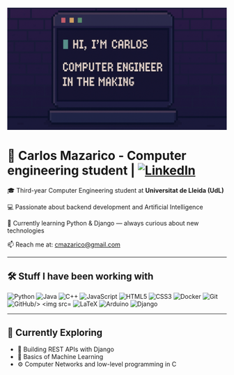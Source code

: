 ![Banner](https://raw.githubusercontent.com/caarlos-04/caarlos-04/main/banner2.png)

# 👋 Carlos Mazarico - Computer engineering student | [<img src="https://raw.githubusercontent.com/maurodesouza/profile-readme-generator/master/src/assets/icons/social/linkedin/default.svg" width="30" alt="LinkedIn"/>]([https://www.linkedin.com/in/caarlos-04/](https://www.linkedin.com/in/carlos-mazarico/))

🎓 Third-year Computer Engineering student at **Universitat de Lleida (UdL)**  

💻 Passionate about backend development and Artificial Intelligence  

🌱 Currently learning Python & Django — always curious about new technologies  

📫 Reach me at: [cmazarico@gmail.com](mailto:cmazarico@gmail.com)  

---

## 🛠️ Stuff I have been working with

<p>
  <img src="https://camo.githubusercontent.com/1594bb61e85b22739a2e8fa02ea68154f8969efc2f280a47f2602f99d5f0fc0e/68747470733a2f2f736b696c6c69636f6e732e6465762f69636f6e733f693d7079" alt="Python"/>
  <img src="https://camo.githubusercontent.com/9e02c0426b198d80f933ea32f92142c36ce703345e524caa6c7f38fa338aaf9f/68747470733a2f2f736b696c6c69636f6e732e6465762f69636f6e733f693d6a617661" alt="Java"/>
  <img src="https://camo.githubusercontent.com/33a88742a4c2007e41b467f181b79c7f68650b056f27ac9d38176995f68ad586/68747470733a2f2f736b696c6c69636f6e732e6465762f69636f6e733f693d637070" alt="C++"/>
  <img src="https://camo.githubusercontent.com/16edff857d92b7794d5f4241aa88b9db4463d06eb52b38624a5fe1cad1584e53/68747470733a2f2f736b696c6c69636f6e732e6465762f69636f6e733f693d6a73" alt="JavaScript"/>
  <img src="https://camo.githubusercontent.com/49179b69f7956cc4b5e5e7987d011103b7e3ffc20c55ca4a43c8ff214c3b6796/68747470733a2f2f736b696c6c69636f6e732e6465762f69636f6e733f693d68746d6c" alt="HTML5"/>
  <img src="https://camo.githubusercontent.com/a266b2536a9f4e1b8dc325ca89d9ce8e7f323c1e140f8b830a42f474a56e3b4c/68747470733a2f2f736b696c6c69636f6e732e6465762f69636f6e733f693d637373" alt="CSS3"/>
  <img src="https://camo.githubusercontent.com/869b011ef3778c6dce9288ee988f59caec696153e3afb7219d858c05d317e368/68747470733a2f2f736b696c6c69636f6e732e6465762f69636f6e733f693d646f636b6572" alt="Docker"/>
  <img src="https://camo.githubusercontent.com/a2322ca134c223fe4b49d637be98c3b8d9b907e8ef9c601c4bc8ce2a5824e269/68747470733a2f2f736b696c6c69636f6e732e6465762f69636f6e733f693d676974" alt="Git"/>
  <img src="https://camo.githubusercontent.com/dbe4ba9617b5f2b9c3c12682ab9b2c687078af1cd25a2f545461157d8e1e7401/68747470733a2f2f736b696c6c69636f6e732e6465762f69636f6e733f693d676974687562" alt="GitHub/>
  <img src="https://camo.githubusercontent.com/9014b769870c72135626acc402d6c10df9de0908d4ab8ae9b8848cef7de9fcc9/68747470733a2f2f736b696c6c69636f6e732e6465762f69636f6e733f693d6861736b656c6c" alt="Haskell"/>
  <img src="https://camo.githubusercontent.com/c3424f5ce74d44bb6483d666da9e75c2be267b3eb80c0f5b618868cbf3533cb0/68747470733a2f2f736b696c6c69636f6e732e6465762f69636f6e733f693d6c61746578" alt="LaTeX"/>
  <img src="https://camo.githubusercontent.com/ae702955d049536071f036a726df166d8a2119e4aca31cc092fb587e28b01aa3/68747470733a2f2f736b696c6c69636f6e732e6465762f69636f6e733f693d61726475696e6f" alt="Arduino"/>
  <img src="https://camo.githubusercontent.com/0f0e15aef74036399b03911fdc5b9765dd4faf8e09a4a28499cbede28a2b5f48/68747470733a2f2f736b696c6c69636f6e732e6465762f69636f6e733f693d646a616e676f" alt="Django"/>
</p>


---
<!-- <img src="https://github-readme-stats.vercel.app/api?username=caarlos-04&show_icons=true&theme=dracula" /> -->
<!-- <img src="https://github-readme-stats.vercel.app/api/top-langs/?username=caarlos-04&layout=compact&theme=dracula" /> -->

## 🧠 Currently Exploring

- 🐍 Building REST APIs with Django
- 🤖 Basics of Machine Learning
- ⚙️ Computer Networks and low-level programming in C



